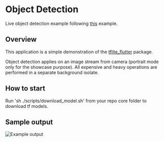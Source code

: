 # Object Detection

Live object detection example following [this](https://www.tensorflow.org/lite/examples/object_detection/overview) example.

## Overview

This application is a simple demonstration of the [tflite_flutter](https://pub.dev/packages/tflite_flutter) package.

Object detection applies on an image stream from camera (portrait mode only for the showcase purpose).
All expensive and heavy operations are performed in a separate background isolate.

## How to start

Run 'sh ./scripts/download_model.sh' from your repo core folder to download tf models.

## Sample output

![Example output](scr_output.gif)
